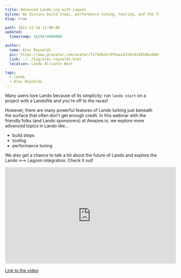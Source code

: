 ```yaml
---
title: Advanced Lando-ing with Lagoon
byline: We discuss build steps, performance tuning, tooling, and the future of the Lando project with our friends at Amazee.io.
blog: true

path: 2021-12-16 12:00:00
updated:
  timestamp: 1639674000000

author:
  name: Alec Reynolds
  pic: https://www.gravatar.com/avatar/f274dbe2c9fbaac8339c01d918ba50b5
  link: ./../tag/alec-reynolds.html
  location: Lando Alliance West

tags:
  - lando
  - Alec Reynolds
---
```


Many users love Lando because of its simplicity: run `lando start` on a project with a Landofile and you're off to the races!

However, there are many powerful features of Lando lurking just beneath the surface that often don't get enough credit. In this webinar with the friendly folks (and Lando sponsorers) at Amazee.io, we explore more advanced topics in Lando like...

- build steps
- tooling
- performance tuning

We also get a chance to talk a bit about the future of Lando and explore the Lando <--> Lagoon integration. Check it out!

<iframe width="560" height="315" src="https://www.youtube.com/embed/au4F2KKwyOM" title="YouTube video player" frameborder="0" allow="accelerometer; autoplay; clipboard-write; encrypted-media; gyroscope; picture-in-picture" allowfullscreen></iframe>


[Link to the video](https://youtu.be/au4F2KKwyOM)
